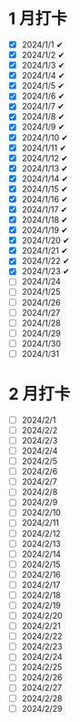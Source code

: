 # 1 月打卡

- [x] 2024/1/1 ✔
- [x] 2024/1/2 ✔
- [x] 2024/1/3 ✔
- [x] 2024/1/4 ✔
- [x] 2024/1/5 ✔
- [x] 2024/1/6 ✔
- [x] 2024/1/7 ✔
- [x] 2024/1/8 ✔
- [x] 2024/1/9 ✔
- [x] 2024/1/10 ✔
- [x] 2024/1/11 ✔
- [x] 2024/1/12 ✔
- [x] 2024/1/13 ✔
- [x] 2024/1/14 ✔
- [x] 2024/1/15 ✔
- [x] 2024/1/16 ✔
- [x] 2024/1/17 ✔
- [x] 2024/1/18 ✔
- [x] 2024/1/19 ✔
- [x] 2024/1/20 ✔
- [x] 2024/1/21 ✔
- [x] 2024/1/22 ✔
- [x] 2024/1/23 ✔
- [ ] 2024/1/24
- [ ] 2024/1/25
- [ ] 2024/1/26
- [ ] 2024/1/27
- [ ] 2024/1/28
- [ ] 2024/1/29
- [ ] 2024/1/30
- [ ] 2024/1/31

# 2 月打卡

- [ ] 2024/2/1
- [ ] 2024/2/2
- [ ] 2024/2/3
- [ ] 2024/2/4
- [ ] 2024/2/5
- [ ] 2024/2/6
- [ ] 2024/2/7
- [ ] 2024/2/8
- [ ] 2024/2/9
- [ ] 2024/2/10
- [ ] 2024/2/11
- [ ] 2024/2/12
- [ ] 2024/2/13
- [ ] 2024/2/14
- [ ] 2024/2/15
- [ ] 2024/2/16
- [ ] 2024/2/17
- [ ] 2024/2/18
- [ ] 2024/2/19
- [ ] 2024/2/20
- [ ] 2024/2/21
- [ ] 2024/2/22
- [ ] 2024/2/23
- [ ] 2024/2/24
- [ ] 2024/2/25
- [ ] 2024/2/26
- [ ] 2024/2/27
- [ ] 2024/2/28
- [ ] 2024/2/29
